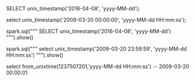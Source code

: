 
SELECT unix_timestamp('2016-04-08', 'yyyy-MM-dd');

select unix_timestamp('2009-03-20 00:00:00', 'yyyy-MM-dd HH:mm:ss');

spark.sql("""
SELECT unix_timestamp('2016-04-08', 'yyyy-MM-dd')
  """).show()


spark.sql("""
select unix_timestamp('2009-03-20 23:59:59', 'yyyy-MM-dd HH:mm:ss')
  """).show()


select from_unixtime(1237507201,'yyyy-MM-dd HH:mm:ss') -- 2009-03-20 00:00:01